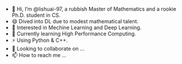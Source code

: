- 👋 Hi, I’m @lishuai-97, a rubbish Master of Mathematics and a rookie Ph.D. student in CS.
- 😄 Dived into DL due to modest mathematical talent. 
- 👀 Interested in Mechine Learning and Deep Learning.
- 🌱 Currently learning High Performance Computing.
- ⚡ Using Python & C++.
- 👯 Looking to collaborate on ...
- 📫 How to reach me ...

<!--
**lishuai-97/lishuai-97** is a ✨ _special_ ✨ repository because its `README.md` (this file) appears on your GitHub profile.

Here are some ideas to get you started:

- 🔭 I’m currently working on ...
- 🌱 I’m currently learning ...
- 👯 I’m looking to collaborate on ...
- 🤔 I’m looking for help with ...
- 💬 Ask me about ...
- 📫 How to reach me: ...
- 😄 Pronouns: ...
- ⚡ Fun fact: ...
-->
